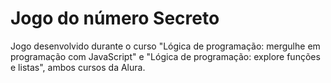# Jogo do número Secreto

Jogo desenvolvido durante o curso "Lógica de programação: mergulhe em programação com JavaScript" e "Lógica de programação: explore funções e listas", ambos cursos da Alura.

